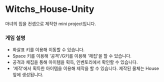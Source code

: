 # Witchs_House-Unity

마녀의 집을 컨셉으로 제작한 mini project입니다.

### 게임 설명
- 화살표 키를 이용해 이동할 수 있습니다.
- Space 키를 이용해 '공격'/G키를 이용해 '채집'을 할 수 있습니다.
- 공격과 채집을 통해 아이템을 획득, 인벤토리에서 확인할 수 있습니다.
- '제작'에서 획득한 아이템을 이용해 제작을 할 수 있습니다. 제작된 물체는 House 앞에 생성됩니다. 


